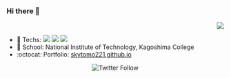 ### Hi there 👋

<!--
**skytomo221/skytomo221** is a ✨ _special_ ✨ repository because its `README.md` (this file) appears on your GitHub profile.

Here are some ideas to get you started:

- 🔭 I’m currently working on ...
- 🌱 I’m currently learning ...
- 👯 I’m looking to collaborate on ...
- 🤔 I’m looking for help with ...
- 💬 Ask me about ...
- 📫 How to reach me: ...
- 😄 Pronouns: ...
- ⚡ Fun fact: ...
-->

<p align='right'>
  <a href="#"><img src="https://visitor-badge.glitch.me/badge?page_id=skytomo221.skytomo221"></a>
</p>

- 🔨 Techs: <img src="https://img.shields.io/badge/-C-111111.svg?logo=C&style=popout-square"> <img src="https://img.shields.io/badge/-C%20Sharp-239120.svg?logo=C%20sharp&style=popout-square"> <img src="https://img.shields.io/badge/-Java-007396.svg?logo=java&style=popout-square">
- 🏫 School: National Institute of Technology, Kagoshima College
- :octocat: Portfolio: [skytomo221.github.io](https://skytomo221.github.io/)

<p align='center'>
  <img alt="Twitter Follow" src="https://img.shields.io/twitter/follow/skytomo221?style=for-the-badge">
</p>
